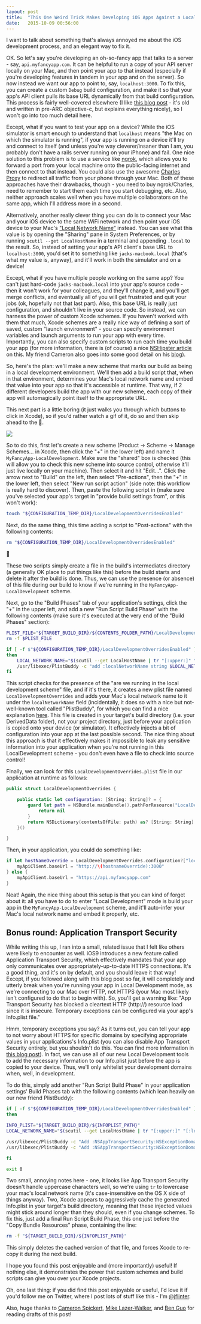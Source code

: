 ```yaml
---
layout: post
title:  "This One Weird Trick Makes Developing iOS Apps Against a Local Server Way Easier"
date:   2015-10-09 00:56:00
---
```


I want to talk about something that's always annoyed me about the iOS development process, and an elegant way to fix it.

OK. So let's say you're developing an oh-so-fancy app that talks to a server - say, `api.myfancyapp.com`. It can be helpful to run a copy of your API server locally on your Mac, and then point your app to that instead (especially if you're developing features in tandem in your app and on the server). So now instead we want our app to point to, say, `localhost:3000`. To fix this, you can create a custom `Debug` build configuration, and make it so that your app's API client pulls its base URL dynamically from that build configuration. This process is fairly well-covered elsewhere (I like [this blog post][0] - it's old and written in pre-ARC objective-c, but explains everything nicely), so I won't go into too much detail here.

Except, what if you want to test your app on a device? While the iOS simulator is smart enough to understand that `localhost` means "the Mac on which the simulator is running", if your app is running on a device it'll try and connect to itself (and unless you're way cleverer/insaner than I am, you probably don't have a rails server running on your iPhone) and fail. One nice solution to this problem is to use a service like [ngrok][1], which allows you to forward a port from your local machine onto the public-facing internet and then connect to that instead. You could also use the awesome [Charles Proxy][2] to redirect all traffic from your phone through your Mac. Both of these approaches have their drawbacks, though - you need to buy ngrok/Charles, need to remember to start them each time you start debugging, etc. Also, neither approach scales well when you have multiple collaborators on the same app, which I'll address more in a second.

Alternatively, another really clever thing you can do is to connect your Mac and your iOS device to the same WiFi network and then point your iOS device to your Mac's ["Local Network Name"][3] instead. You can see what this value is by opening the "Sharing" pane in System Preferences, or by running `scutil --get LocalHostName` in a terminal and appending `.local` to the result. So, instead of setting your app's API client's base URL to `localhost:3000`, you'd set it to something like `jacks-macbook.local` (that's what my value is, anyway), and it'll work in both the simulator and on a device!

Except, what if you have multiple people working on the same app? You can't just hard-code `jacks-macbook.local` into your app's source code - then it won't work for your colleagues, and they'll change it, and you'll get merge conflicts, and eventually all of you will get frustrated and quit your jobs (ok, hopefully not that last part). Also, this base URL is really just configuration, and shouldn't live in your source code. So instead, we can harness the power of custom Xcode schemes. If you haven't worked with them that much, Xcode schemes are a really nice way of defining a sort of saved, custom "launch environment" - you can specify environment variables and launch arguments to run your app with every time. Importantly, you can also specify custom scripts to run each time you build your app (for more information, there is (of course) a nice [NSHipster article][4] on this. My friend Cameron also goes into some good detail on his [blog][5]).

So, here's the plan: we'll make a new scheme that marks our build as being in a local development environment. We'll then add a build script that, when in that environment, determines your Mac's local network name and embed that value into your app so that it's accessible at runtime. That way, if 2 different developers build the app with our new scheme, each copy of their app will automagically point itself to the appropriate URL.

This next part is a little boring (it just walks you through which buttons to click in Xcode), so if you'd rather watch a gif of it, do so and then skip ahead to the 🐸.

<a href="/assets/letsmanagesomeschemes.gif" class='gif-container' target="_blank">
    <img src="/assets/letsmanagesomeschemes.gif" />
</a>

So to do this, first let's create a new scheme (Product → Scheme → Manage Schemes... in Xcode, then click the "+" in the lower left) and name it `MyFancyApp-LocalDevelopment`. Make sure the "shared" box is checked (this will allow you to check this new scheme into source control, otherwise it'll just live locally on your machine). Then select it and hit "Edit...". Click the arrow next to "Build" on the left, then select "Pre-actions", then the "+" in the lower left, then select "New run script action" (side note: this workflow is really hard to discover).  Then, paste the following script in (make sure you've selected your app's target in "provide build settings from", or this won't work):

```bash
touch "${CONFIGURATION_TEMP_DIR}/LocalDevelopmentOverridesEnabled"
```

Next, do the same thing, this time adding a script to "Post-actions" with the following contents:

```bash
rm "${CONFIGURATION_TEMP_DIR}/LocalDevelopmentOverridesEnabled"
```

🐸

These two scripts simply create a file in the build's intermediates directory (a generally OK place to put things like this) before the build starts and delete it after the build is done. Thus, we can use the presence (or absence) of this file during our build to know if we're running in the `MyFancyApp-LocalDevelopment` scheme.

Next, go to the "Build Phases" tab of your application's settings, click the "+" in the upper left, and add a new "Run Script Build Phase" with the following contents (make sure it's executed at the very end of the "Build Phases" section):

```bash
PLIST_FILE="${TARGET_BUILD_DIR}/${CONTENTS_FOLDER_PATH}/LocalDevelopmentOverrides.plist"
rm -f $PLIST_FILE

if [ -f $"${CONFIGURATION_TEMP_DIR}/LocalDevelopmentOverridesEnabled" ]
then
    LOCAL_NETWORK_NAME="$(scutil --get LocalHostName | tr "[:upper:]" "[:lower:]").local"
    /usr/libexec/PlistBuddy -c "add :localNetworkName string $LOCAL_NETWORK_NAME" $PLIST_FILE
fi
```

This script checks for the presence of the "are we running in the local development scheme" file, and if it's there, it creates a new plist file named `LocalDevelopmentOverrides` and adds your Mac's local network name to it under the `localNetworkName` field (incidentally, it does so with a nice but not-well-known tool called "PlistBuddy", for which you can find a nice explanation [here][6]. This file is created in your target's build directory (i.e. your DerivedData folder), not your project directory, just before your application is copied onto your device (or simulator). It effectively injects a bit of configuration into your app at the last possible second. The nice thing about this approach is that it effectively makes it impossible to leak any sensitive information into your application when you're not running in this LocalDevelopment scheme - you don't even have a file to check into source control!

Finally, we can look for this `LocalDevelopmentOverrides.plist` file in our application at runtime as follows:

```swift
public struct LocalDevelopmentOverrides {

    public static let configuration: [String: String]? = {
        guard let path = NSBundle.mainBundle().pathForResource("LocalDevelopmentOverrides", ofType: "plist") else {
            return nil
        }
        return NSDictionary(contentsOfFile: path) as? [String: String]
    }()

}
```

Then, in your application, you could do something like:

```swift
if let hostNameOverride = LocalDevelopmentOverrides.configuration?["localNetworkName"] {
    myApiClient.baseUrl = "http://\(hostnameOverride):3000"
} else {
    myApiClient.baseUrl = "https://api.myfancyapp.com"
}
```

Neat! Again, the nice thing about this setup is that you can kind of forget about it: all you have to do to enter "Local Development" mode is build your app in the `MyFancyApp-LocalDevelopment` scheme, and it'll auto-infer your Mac's local network name and embed it properly, etc.

Bonus round: Application Transport Security
---

While writing this up, I ran into a small, related issue that I felt like others were likely to encounter as well. iOS9 introduces a new feature called Application Transport Security, which effectively mandates that your app only communicates over appropriately-up-to-date HTTPS connections. It's a good thing, and it's on by default, and you should leave it that way! Except, if you followed along with this blog post so far, it will completely and utterly break when you're running your app in Local Development mode, as we're connecting to our Mac over HTTP, not HTTPS (your Mac most likely isn't configured to do that to begin with). So, you'll get a warning like: "App Transport Security has blocked a cleartext HTTP (http://) resource load since it is insecure. Temporary exceptions can be configured via your app's Info.plist file."

Hmm, temporary exceptions you say? As it turns out, you can tell your app to not worry about HTTPS for specific domains by specifying appropriate values in your applications's Info.plist (you can also disable App Transport Security entirely, but you shouldn't do this. You can find more information in [this blog post][7]). In fact, we can use all of our new Local Development tools to add the necessary information to our Info.plist just before the app is copied to your device. Thus, we'll only whitelist your development domains when, well, in development.

To do this, simply add another "Run Script Build Phase" in your application settings' Build Phases tab with the following contents (which lean heavily on our new friend PlistBuddy):

```bash
if [ -f $"${CONFIGURATION_TEMP_DIR}/LocalDevelopmentOverridesEnabled" ]
then

INFO_PLIST="${TARGET_BUILD_DIR}/${INFOPLIST_PATH}"
LOCAL_NETWORK_NAME="$(scutil --get LocalHostName | tr "[:upper:]" "[:lower:]").local"

/usr/libexec/PlistBuddy -c "Add :NSAppTransportSecurity:NSExceptionDomains:$LOCAL_NETWORK_NAME:NSIncludesSubdomains bool true" $INFO_PLIST
/usr/libexec/PlistBuddy -c "Add :NSAppTransportSecurity:NSExceptionDomains:$LOCAL_NETWORK_NAME:NSThirdPartyExceptionAllowsInsecureHTTPLoads bool true" $INFO_PLIST

fi

exit 0
```

Two small, annoying notes here - one, it looks like App Transport Security doesn't handle uppercase characters well, so we're using `tr` to lowercase your mac's local network name (it's case-insensitive on the OS X side of things anyway). Two, Xcode appears to aggressively cache the generated Info.plist in your target's build directory, meaning that these injected values might stick around longer than they should, even if you change schemes. To fix this, just add a final Run Script Build Phase, this one just before the "Copy Bundle Resources" phase, containing the line:

```bash
rm -f "${TARGET_BUILD_DIR}/${INFOPLIST_PATH}"
```

This simply deletes the cached version of that file, and forces Xcode to re-copy it during the next build.

I hope you found this post enjoyable and (more importantly) useful! If nothing else, it demonstrates the power that custom schemes and build scripts can give you over your Xcode projects.

Oh, one last thing: if you did find this post enjoyable or useful, I'd love it if you'd follow me on Twitter, where I post lots of stuff like this - I'm [@jflinter][8].

Also, huge thanks to [Cameron Spickert][9], [Mike Lazer-Walker][10], and [Ben Guo][11] for reading drafts of this post!

[0]: http://blog.carbonfive.com/2011/06/20/managing-ios-configurations-per-environment-in-xcode-4/
[1]: https://ngrok.com/
[2]: http://www.charlesproxy.com/
[3]: https://support.apple.com/kb/PH13790?locale=en_US
[4]: http://nshipster.com/launch-arguments-and-environment-variables/
[5]: http://cameronspickert.com/2014/02/18/custom-launch-arguments-and-environment-variables.html
[6]: http://fgimian.github.io/blog/2015/06/27/a-simple-plistbuddy-tutorial/
[7]: http://www.neglectedpotential.com/2015/06/working-with-apples-application-transport-security/
[8]: https://twitter.com/cameronspickert
[9]: https://twitter.com/cameronspickert
[10]: https://twitter.com/lazerwalker
[11]: https://twitter.com/benzguo

